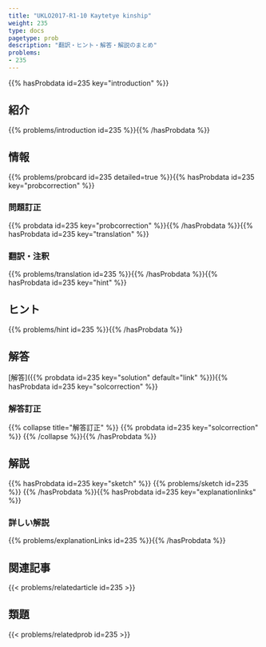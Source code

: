 ```yaml
---
title: "UKLO2017-R1-10 Kaytetye kinship"
weight: 235
type: docs
pagetype: prob
description: "翻訳・ヒント・解答・解説のまとめ"
problems: 
- 235
---
```


{{% hasProbdata id=235 key="introduction" %}}

## 紹介

{{% problems/introduction id=235 %}}{{% /hasProbdata %}}

## 情報

{{% problems/probcard id=235 detailed=true %}}{{% hasProbdata id=235 key="probcorrection" %}}

### 問題訂正

{{% probdata id=235 key="probcorrection" %}}{{% /hasProbdata %}}{{% hasProbdata id=235 key="translation" %}}

### 翻訳・注釈

{{% problems/translation id=235 %}}{{% /hasProbdata %}}{{% hasProbdata id=235 key="hint" %}}

## ヒント

{{% problems/hint id=235 %}}{{% /hasProbdata %}}

## 解答

[解答]({{% probdata id=235 key="solution" default="link" %}}){{% hasProbdata id=235 key="solcorrection" %}}

### 解答訂正

{{% collapse title="解答訂正" %}}
{{% probdata id=235 key="solcorrection" %}}
{{% /collapse %}}{{% /hasProbdata %}}

## 解説

{{% hasProbdata id=235 key="sketch" %}}
{{% problems/sketch id=235 %}}
{{% /hasProbdata %}}{{% hasProbdata id=235 key="explanationlinks" %}}

### 詳しい解説

{{% problems/explanationLinks id=235 %}}{{% /hasProbdata %}}

## 関連記事

{{< problems/relatedarticle id=235 >}}

## 類題

{{< problems/relatedprob id=235 >}}
